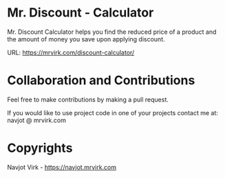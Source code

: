 # Mr. Discount - Calculator
Mr. Discount Calculator helps you find the reduced price of a product and the amount of money you save upon applying discount.

URL: https://mrvirk.com/discount-calculator/

# Collaboration and Contributions 
Feel free to make contributions by making a pull request.

If you would like to use project code in one of your projects contact me at: navjot @ mrvirk.com

# Copyrights
Navjot Virk - https://navjot.mrvirk.com
